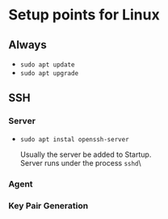 # Setup points for Linux

## Always
- `sudo apt update`
- `sudo apt upgrade`

## SSH 
### Server
- `sudo apt instal openssh-server`

    Usually the server be added to Startup.\
    Server runs under the process `sshd`\
### Agent

### Key Pair Generation





